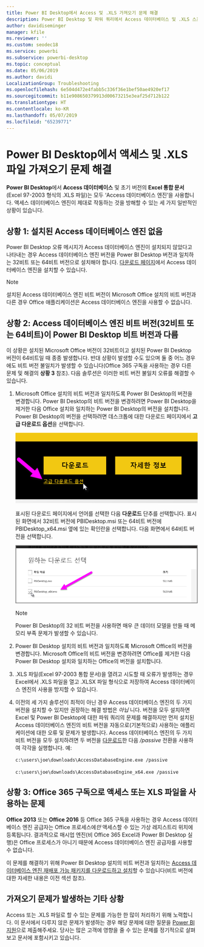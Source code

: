 ```yaml
---
title: Power BI Desktop에서 Access 및 .XLS 가져오기 문제 해결
description: Power BI Desktop 및 파워 쿼리에서 Access 데이터베이스 및 .XLS 스프레드시트 가져오기 문제 해결
author: davidiseminger
manager: kfile
ms.reviewer: ''
ms.custom: seodec18
ms.service: powerbi
ms.subservice: powerbi-desktop
ms.topic: conceptual
ms.date: 05/06/2019
ms.author: davidi
LocalizationGroup: Troubleshooting
ms.openlocfilehash: 6e504d472e4fabb5c336f36e1bef50ae4920ef17
ms.sourcegitcommit: b11e908650379913d00673215e3eaf25d712b122
ms.translationtype: HT
ms.contentlocale: ko-KR
ms.lasthandoff: 05/07/2019
ms.locfileid: "65239771"
---
```

# <a name="resolve-issues-importing-access-and-xls-files-in-power-bi-desktop"></a>Power BI Desktop에서 액세스 및 .XLS 파일 가져오기 문제 해결
**Power BI Desktop**에서 **Access 데이터베이스** 및 초기 버전의 **Excel 통합 문서**(Excel 97-2003 형식의 .XLS 파일)는 모두 ‘Access 데이터베이스 엔진’을 사용합니다. 액세스 데이터베이스 엔진이 제대로 작동하는 것을 방해할 수 있는 세 가지 일반적인 상황이 있습니다.

## <a name="situation-1-no-access-database-engine-installed"></a>상황 1: 설치된 Access 데이터베이스 엔진 없음
Power BI Desktop 오류 메시지가 Access 데이터베이스 엔진이 설치되지 않았다고 나타내는 경우 Access 데이터베이스 엔진 버전을 Power BI Desktop 버전과 일치하는 32비트 또는 64비트 버전으로 설치해야 합니다. [다운로드 페이지](http://www.microsoft.com/download/details.aspx?id=13255)에서 Access 데이터베이스 엔진을 설치할 수 있습니다.

>[!NOTE]
>설치된 Access 데이터베이스 엔진 비트 버전이 Microsoft Office 설치의 비트 버전과 다른 경우 Office 애플리케이션은 Access 데이터베이스 엔진을 사용할 수 없습니다.

## <a name="situation-2-the-access-database-engine-bit-version-32-bit-or-64-bit-is-different-from-your-power-bi-desktop-bit-version"></a>상황 2: Access 데이터베이스 엔진 비트 버전(32비트 또는 64비트)이 Power BI Desktop 비트 버전과 다름
이 상황은 설치된 Microsoft Office 버전이 32비트이고 설치된 Power BI Desktop 버전이 64비트일 때 종종 발생합니다. 반대 상황이 발생할 수도 있으며 둘 중 어느 경우에도 비트 버전 불일치가 발생할 수 있습니다(Office 365 구독을 사용하는 경우 다른 문제 및 해결의 **상황 3** 참조). 다음 솔루션은 이러한 비트 버전 불일치 오류를 해결할 수 있습니다.

1. Microsoft Office 설치의 비트 버전과 일치하도록 Power BI Desktop의 버전을 변경합니다. Power BI Desktop의 비트 버전을 변경하려면 Power BI Desktop을 제거한 다음 Office 설치와 일치하는 Power BI Desktop의 버전을 설치합니다. Power BI Desktop의 버전을 선택하려면 데스크톱에 대한 다운로드 페이지에서 **고급 다운로드 옵션**을 선택합니다.
   
   ![](media/desktop-access-database-errors/desktop-access-errors-1.png)
   
   표시된 다운로드 페이지에서 언어를 선택한 다음 **다운로드** 단추를 선택합니다. 표시된 화면에서 32비트 버전에 PBIDesktop.msi 또는 64비트 버전에 PBIDesktop_x64.msi 옆에 있는 확인란을 선택합니다. 다음 화면에서 64비트 버전을 선택합니다.
   
   ![](media/desktop-access-database-errors/desktop-access-errors-2.png)
   
   >[!NOTE]
   >Power BI Desktop의 32 비트 버전을 사용하면 매우 큰 데이터 모델을 만들 때 메모리 부족 문제가 발생할 수 있습니다.
2. Power BI Desktop 설치의 비트 버전과 일치하도록 Microsoft Office의 버전을 변경합니다. Microsoft Office의 비트 버전을 변경하려면 Office를 제거한 다음 Power BI Desktop 설치와 일치하는 Office의 버전을 설치합니다.
3. .XLS 파일(Excel 97-2003 통합 문서)을 열려고 시도할 때 오류가 발생하는 경우 Excel에서 .XLS 파일을 열고 .XLSX 파일 형식으로 저장하여 Access 데이터베이스 엔진의 사용을 방지할 수 있습니다.
4. 이전의 세 가지 솔루션이 최적이 아닌 경우 Access 데이터베이스 엔진의 두 가지 버전을 설치할 수 있지만 권장하는 해결 방법은 *아닙* 니다. 버전을 모두 설치하면 Excel 및 Power BI Desktop에 대한 파워 쿼리의 문제를 해결하지만 먼저 설치된 Access 데이터베이스 엔진의 비트 버전을 자동으로(기본적으로) 사용하는 애플리케이션에 대한 오류 및 문제가 발생합니다. Access 데이터베이스 엔진의 두 가지 비트 버전을 모두 설치하려면 두 버전을 [다운로드](http://www.microsoft.com/download/details.aspx?id=13255)한 다음 */passive* 전환을 사용하여 각각을 실행합니다. 예:
   
       c:\users\joe\downloads\AccessDatabaseEngine.exe /passive
   
       c:\users\joe\downloads\AccessDatabaseEngine_x64.exe /passive

## <a name="situation-3-trouble-using-access-or-xls-files-with-an-office-365-subscription"></a>상황 3: Office 365 구독으로 액세스 또는 XLS 파일을 사용하는 문제
**Office 2013** 또는 **Office 2016** 등 Office 365 구독을 사용하는 경우 Access 데이터베이스 엔진 공급자는 Office 프로세스에*만* 액세스할 수 있는 가상 레지스트리 위치에 등록됩니다. 결과적으로 매시업 엔진(비 Office 365 Excel과 Power BI Desktop 실행)은 Office 프로세스가 아니기 때문에 Access 데이터베이스 엔진 공급자를 사용할 수 없습니다.

이 문제를 해결하기 위해 Power BI Desktop 설치의 비트 버전과 일치하는 [Access 데이터베이스 엔진 재배포 가능 패키지를 다운로드하고 설치](http://www.microsoft.com/download/details.aspx?id=13255)할 수 있습니다(비트 버전에 대한 자세한 내용은 이전 섹션 참조).

## <a name="other-situations-that-cause-import-issues"></a>가져오기 문제가 발생하는 기타 상황
Access 또는 .XLS 파일로 할 수 있는 문제를 가능한 한 많이 처리하기 위해 노력합니다. 이 문서에서 다루지 않은 문제가 발생하는 경우 해당 문제에 대한 질문을 [Power BI 지원](https://powerbi.microsoft.com/support/)으로 제출해주세요. 당사는 많은 고객에 영향을 줄 수 있는 문제를 정기적으로 살펴보고 문서에 포함시키고 있습니다.

